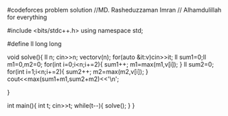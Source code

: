#codeforces problem solution
//MD. Rasheduzzaman Imran
// Alhamdulillah for everything


#include <bits/stdc++.h>
using namespace std;

#define ll long long

void solve(){
    ll n;
    cin>>n;
    vector<ll>v(n);
    for(auto &it:v)cin>>it;
    ll sum1=0;ll m1=0,m2=0;
    for(int i=0;i<n;i+=2){
        sum1++;
        m1=max(m1,v[i]);
    }
    ll sum2=0;
    for(int i=1;i<n;i+=2){
        sum2++;
        m2=max(m2,v[i]);
    }
    cout<<max(sum1+m1,sum2+m2)<<'\n';
    
}

int main(){
    int t;
    cin>>t;
    while(t--){
        solve();
    }
} 
